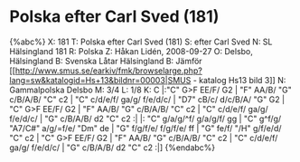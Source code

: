 # Polska efter Carl Sved (181)

{%abc%}
X: 181
T: Polska efter Carl Sved (181)
S: efter Carl Sved 
N: SL Hälsingland 181
R: Polska
Z: Håkan Lidén, 2008-09-27
O: Delsbo, Hälsingland
B: Svenska Låtar Hälsingland
B: Jämför [[http://www.smus.se/earkiv/fmk/browselarge.php?lang=sw&katalogid=Hs+13&bildnr=00003|SMUS - katalog Hs13 bild 3]]
N: Gammalpolska Delsbo
M: 3/4
L: 1/8
K: C
|:"C" G>F EE/F/ G2 | "F" AA/B/ "G" c/B/A/B/ "C" c2 | "C" c/d/e/f/ ga/g/ f/e/d/c/ | "D7" cB/c/ d/c/B/A/ "G" G2 |
"C" G>F EE/F/ G2 | "F" AA/B/ "G" c/B/A/B/ "C" c2 | "C" c/d/e/f/ ga/g/ f/e/d/c/ | "G" c/B/A/B/ d2 "C" c2 :|
|: "C" g/a/g/^f/ g/a/g/f/ gg | "C" g^f/g/ "A7/C#" a/g/=f/e/ "Dm" de | "G" f/g/f/e/ f/g/f/e/ ff | "G" fe/f/ "/H" g/f/e/d/ "C" c2 |
"C" G>F EE/F/ G2 | "F" AA/B/ "G" c/B/A/B/ "C" c2 | "C" c/d/e/f/ ga/g/ f/e/d/c/ | "G" c/B/A/B/ d2 "C" c2 :|]
{%endabc%}

